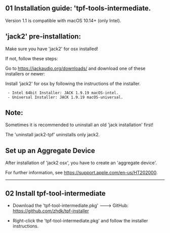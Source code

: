 
01 Installation guide: 'tpf-tools-intermediate.
--

Version 1.1 is compatible with macOS 10.14+ (only Intel).

'jack2' pre-installation:
--

Make sure you have 'jack2' for osx installed! 

If not, follow these steps:


Go to https://jackaudio.org/downloads/ and download one of these installers or newer:

Install 'jack2' for osx by following the instructions of the installer.

	 - Intel 64bit Installer: JACK 1.9.19 macOS-intel.
	 - Universal Installer: JACK 1.9.19 macOS-universal.	 

Note: 
--

Sometimes it is recommended to uninstall an old 'jack installation' first!

The 'uninstall jack2-tpf' uninstalls only jack2.

Set up an Aggregate Device
--

After installation of 'jack2 osx', you have to create an 'aggregate device'. 

For further information, see https://support.apple.com/en-us/HT202000.

-----

02 Install tpf-tool-intermediate
--

- Download the 'tpf-tool-intermediate.pkg' ---> GitHub: https://github.com/zhdk/tpf-installer

- Right-click the 'tpf-tool-intermediate.pkg' and follow the installer instructions.


